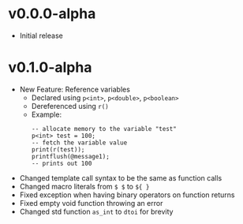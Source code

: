 # v0.0.0-alpha
- Initial release

# v0.1.0-alpha
- New Feature: Reference variables
    - Declared using `p<int>`, `p<double>`, `p<boolean>`
    - Dereferenced using `r()`
    - Example:
      ```
      -- allocate memory to the variable "test"
      p<int> test = 100;
      -- fetch the variable value
      print(r(test));
      printflush(@message1);
      -- prints out 100
      ```
- Changed template call syntax to be the same as function calls
- Changed macro literals from `$ $` to `${ }`
- Fixed exception when having binary operators on function returns
- Fixed empty void function throwing an error
- Changed std function `as_int` to `dtoi` for brevity